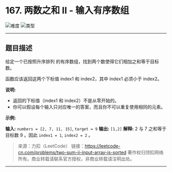 # 167. 两数之和 II - 输入有序数组

![难度](https://img.shields.io/badge/难度-简单-5cb85c.svg?logo=leetcode&style=flat)  ![类型](https://img.shields.io/badge/类型-指针对撞-violet.svg?style=flat)

---

## 题目描述

给定一个已按照升序排列 的有序数组，找到两个数使得它们相加之和等于目标数。

函数应该返回这两个下标值 index1 和 index2，其中 index1 必须小于 index2。

**说明:**

- 返回的下标值（index1 和 index2）不是从零开始的。
- 你可以假设每个输入只对应唯一的答案，而且你不可以重复使用相同的元素。

**示例:**

**输入:** `numbers = [2, 7, 11, 15]`, `target = 9`
**输出:** `[1,2]`
**解释:** 2 与 7 之和等于目标数 9 。因此 `index1 = 1`, `index2 = 2` 。

> 来源：力扣（LeetCode）
> 链接：https://leetcode-cn.com/problems/two-sum-ii-input-array-is-sorted
> 著作权归领扣网络所有。商业转载请联系官方授权，非商业转载请注明出处。

---

